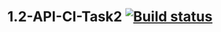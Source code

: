 # 1.2-API-CI-Task2 [![Build status](https://ci.appveyor.com/api/projects/status/3noahl0fg319gb2u?svg=true)](https://ci.appveyor.com/project/k2wln/1-2-api-ci-task2)
